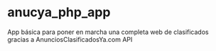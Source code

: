 # anucya_php_app
App básica para poner en marcha una completa web de clasificados gracias a AnunciosClasificadosYa.com API
